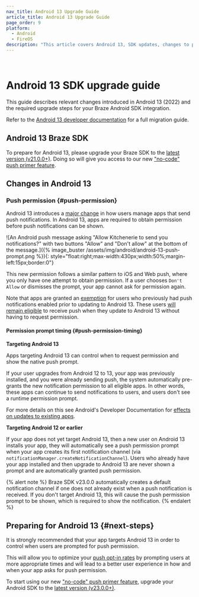 ```yaml
---
nav_title: Android 13 Upgrade Guide
article_title: Android 13 Upgrade Guide
page_order: 9
platform: 
  - Android
  - FireOS
description: "This article covers Android 13, SDK updates, changes to push permission, SDK compatibility, and more."
---
```

<br>

# Android 13 SDK upgrade guide

This guide describes relevant changes introduced in Android 13 (2022) and the required upgrade steps for your Braze Android SDK integration.

Refer to the [Android 13 developer documentation][2] for a full migration guide.

## Android 13 Braze SDK

To prepare for Android 13, please upgrade your Braze SDK to the [latest version (v21.0.0+)][1]. Doing so will give you access to our new ["no-code" push primer feature][7].

## Changes in Android 13

### Push permission {#push-permission}

Android 13 introduces a [major change][3] in how users manage apps that send push notifications. In Android 13, apps are required to obtain permission before push notifications can be shown. 

![An Android push message asking "Allow Kitchenerie to send you notifications?" with two buttons "Allow" and "Don't allow" at the bottom of the message.]({% image_buster /assets/img/android/android-13-push-prompt.png %}){: style="float:right;max-width:430px;width:50%;margin-left:15px;border:0"}

This new permission follows a similar pattern to iOS and Web push, where you only have one attempt to obtain permission. If a user chooses `Don't Allow` or dismisses the prompt, your app cannot ask for permission again.

Note that apps are granted an [exemption][4] for users who previously had push notifications enabled prior to updating to Android 13. These users [will remain eligible][8] to receive push when they update to Android 13 without having to request permission.

#### Permission prompt timing {#push-permission-timing}

**Targeting Android 13**

Apps targeting Android 13 can control when to request permission and show the native push prompt. 

If your user upgrades from Android 12 to 13, your app was previously installed, and you were already sending push, the system automatically pre-grants the new notification permission to all eligible apps. In other words, these apps can continue to send notifications to users, and users don't see a runtime permission prompt.

For more details on this see Android's Developer Documentation for [effects on updates to existing apps][8].

**Targeting Android 12 or earlier**

If your app does not yet target Android 13, then a new user on Android 13 installs your app, they will automatically see a push permission prompt when your app creates its first notification channel (via `notificationManager.createNotificationChannel`). Users who already have your app installed and then upgrade to Android 13 are never shown a prompt and are automatically granted push permission.

{% alert note %}
Braze SDK v23.0.0 automatically creates a default notification channel if one does not already exist when a push notification is received. If you don't target Android 13, this will cause the push permission prompt to be shown, which is required to show the notification.
{% endalert %}

## Preparing for Android 13 {#next-steps}

It is strongly recommended that your app targets Android 13 in order to control when users are prompted for push permission.

This will allow you to optimize your [push opt-in rates][6] by prompting users at more appropriate times and will lead to a better user experience in how and when your app asks for push permission.

To start using our new ["no-code" push primer feature][7], upgrade your Android SDK to the [latest version (v23.0.0+)][1].

[1]: https://github.com/Appboy/appboy-android-sdk/blob/master/CHANGELOG.md#2300
[2]: https://developer.android.com/about/versions/13
[3]: https://developer.android.com/about/versions/13/changes/notification-permission
[4]: https://developer.android.com/about/versions/13/changes/notification-permission#eligibility
[5]: https://developer.android.com/about/versions/13/overview#platform_stability
[6]: https://www.braze.com/resources/articles/android-13-developer-preview-push-opt-ins-arrive-for-android-apps
[7]: {{site.baseurl}}/user_guide/message_building_by_channel/push/push_primer_messages/
[8]: https://developer.android.com/about/versions/13/changes/notification-permission#existing-apps
